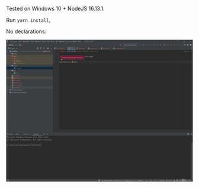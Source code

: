 Tested on Windows 10 + NodeJS 16.13.1.

Run ``yarn install``,

No declarations:

![This is an image](./imgs/img.png)

